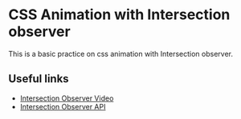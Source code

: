 # CSS Animation with Intersection observer

This is a basic practice on css animation with Intersection observer.

## Useful links

* [Intersection Observer Video](https://www.youtube.com/watch?v=_5Bu3JY-ZHc&t=1243s)
* [Intersection Observer API](https://developer.mozilla.org/en-US/docs/Web/API/Intersection_Observer_API)
